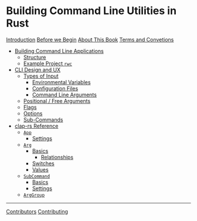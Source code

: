 # Building Command Line Utilities in Rust

[Introduction](./ch00-00-introduction.md)
[Before we Begin](./ch00-01-before-we-begin.md)
[About This Book](./ch00-02-about.md)
[Terms and Convetions](./ch00-03-terms.md)
- [Building Command Line Applications](./ch01-00-command-line-applications.md)
    - [Structure]()
    - [Example Project `rwc`](ch01-02-rwc.md)
- [CLI Design and UX]()
    - [Types of Input]()
        - [Environmental Variables]()
        - [Configuration Files]()
        - [Command Line Arguments]()
    - [Positional / Free Arguments]()
    - [Flags]()
    - [Options]()
    - [Sub-Commands]()
- [clap-rs Reference]()
    - [`App`]()
        - [Settings]()
    - [`Arg`]()
        - [Basics]()
            - [Relationships]()
        - [Switches]()
        - [Values]()
    - [`SubCommand`]()
        - [Basics]()
        - [Settings]()
    - [`ArgGroup`]()
-------
[Contributors](./appendix-00-contributors.md)
[Contributing](./appendix-01-contributing.md)